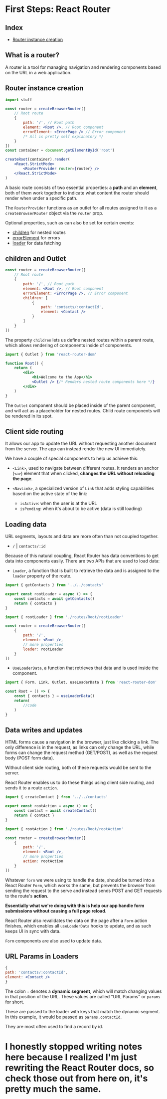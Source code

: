 # First Steps: React Router

## Index

- [Router instance creation](#router-instance-creation)

## What is a router?

A router is a tool for managing navigation and rendering components based on the URL in a web application.

## Router instance creation

```jsx
import stuff

const router = createBrowserRouter([
	// Root route
	{
		path: '/', // Root path
		element: <Root />, // Root component
		errorElement: <ErrorPage /> // Error component
		/* All is pretty self explanatory */
	}
])
const container = document.getElementById('root')

createRoot(container).render(
	<React.StrictMode>
		<RouterProvider router={router} />
	</React.StrictMode>
)
```

A basic route consists of two essential properties: a **path** and an **element**, both of them work together to indicate what content the router should render when under a specific path.

The `RouterProvider` functions as an outlet for all routes assigned to it as a `createBrowserRouter` object via the `router` prop.

Optional properties, such as can also be set for certain events:

- [children](#children-and-outlet) for nested routes
- [errorElement](#router-instance-creation) for errors
- [loader](#loader) for data fetching

## children and Outlet

```jsx
const router = createBrowserRouter([
	// Root route
	{
		path: '/', // Root path
		element: <Root />, // Root component
		errorElement: <ErrorPage />, // Error component
		children: [
			{
				path: 'contacts/:contactId',
				element: <Contact />
			}
		]
	}
])
```

The property `children` lets us define nested routes within a parent route, which allows rendering of components inside of components.

```jsx
import { Outlet } from 'react-router-dom'

function Root() {
	return (
		<div>
			<h1>Welcome to the App</h1>
			<Outlet /> {/* Renders nested route components here */}
		</div>
	)
}
```

The `Outlet` component should be placed inside of the parent component, and will act as a placeholder for nested routes. Child route components will be rendered in its spot.

## Client side routing

It allows our app to update the URL without requesting another document from the server. The app can instead render the new UI immediately.

We have a couple of special components to help us achieve this:

- `<Link>`, used to navigate between different routes. It renders an anchor (`<a>`) element that when clicked, **changes the URL without reloading the page**.

- `<NavLink>`, a specialized version of `Link` that adds styling capabilities based on the active state of the link:
  - `isActive`: when the user is at the URL
  - `isPending`: when it's about to be active (data is still loading)

## Loading data

URL segments, layouts and data are more often than not coupled together.

- `/` | `contacts/:id`

Because of this natural coupling, React Router has data conventions to get data into components easily. There are two APIs that are used to load data:

- `Loader`, a function that is built to retrieve the data and is assigned to the `loader` property of the route.

```jsx
import { getContacts } from '../../contacts'

export const rootLoader = async () => {
	const contacts = await getContacts()
	return { contacts }
}
```

```jsx
import { rootLoader } from './routes/Root/rootLoader'

const router = createBrowserRouter([
	{
		path: '/',
		element: <Root />,
		// more properties
		loader: rootLoader
	}
])
```

- `UseLoaderData`, a function that retrieves that data and is used inside the component.

```jsx
import { Form, Link, Outlet, useLoaderData } from 'react-router-dom'

const Root = () => {
	const { contacts } = useLoaderData()
	return(
		//code
	)
}
```

## Data writes and updates

HTML forms cause a navigation in the browser, just like clicking a link. The only difference is in the request, as links can only change the URL, while forms can change the request method (GET/POST), as well as the request body (POST form data).

Without client side routing, both of these requests would be sent to the server.

React Router enables us to do these things using client side routing, and sends it to a route `action`.

```jsx
import { createContact } from '../../contacts'

export const rootAction = async () => {
	const contact = await createContact()
	return { contact }
}
```

```jsx
import { rootAction } from './routes/Root/rootAction'

const router = createBrowserRouter([
	{
		path: '/',
		element: <Root />,
		// more properties
		action: rootAction
	}
])
```

Whatever `form` we were using to handle the date, should be turned into a React Router `Form`, which works the same, but prevents the browser from sending the request to the serve and instead sends POST and GET requests to the route's **action**.

**Essentially what we're doing with this is help our app handle form submissions without causing a full page reload.**

React Router also revalidates the data on the page after a `Form` action finishes, which enables all `useLoaderData` hooks to update, and as such keeps UI in sync with data.

`Form` components are also used to update data.

## URL Params in Loaders

```jsx
{
path: 'contacts/:contactId',
element: <Contact />
}
```

The colon `:` denotes a **dynamic segment**, which will match changing values in that position of the URL. These values are called "URL Params" or `params` for short.

These are passed to the loader with keys that match the dynamic segment. In this example, it would be passed as `params.contactId`.

They are most often used to find a record by id.

# I honestly stopped writing notes here because I realized I'm just rewriting the React Router docs, so check those out from here on, it's pretty much the same.
